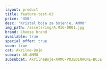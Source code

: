 ```yaml
---
layout: product
title: feature-test-03
price: '450'
desc: 'Kristal boja za bojenje, AMMO'
img_path: /assets/img/A.MIG-0001.jpg
brand: Choose brand
available: true
special_offer: true
soon: true
cat: Akrilne-Boje
subcat: AB-AMMO
subsubcat: AkrilneBoje-AMMO-POJEDINACNE-BOJE
---
```


